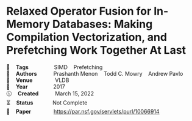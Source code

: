 # Relaxed Operator Fusion for In-Memory Databases: Making Compilation Vectorization, and Prefetching Work Together At Last

🔎    **Tags**                 SIMD    Prefetching  
🧟    **Authors**              Prashanth Menon    Todd C. Mowry    Andrew Pavlo    
🚏    **Venue**                VLDB   
📅    **Year**                 2017   
🕦    **Created**              March 15, 2022  
⏳    **Status**               Not Complete  
🔗    **Paper**                https://par.nsf.gov/servlets/purl/10066914  


